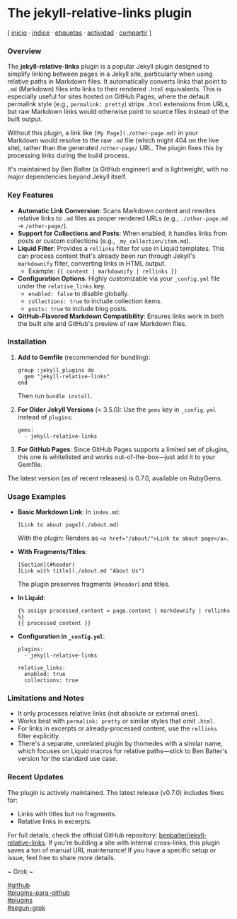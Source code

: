# The jekyll-relative-links plugin
[ [inicio](/index.md) · [índice](/indice.md) · [etiquetas](/etiquetas.md) · [actividad](/actividad.md) · [compartir](https://x.com/intent/tweet?text=The+jekyll-relative-links+plugin+%E2%80%94+Seg%C3%BAn+Grok%2C+GitHub%2C+Plugins%2C+Plugins+para+GitHub%0A%0A%E2%86%92+https%3A%2F%2Fgithub.com%2Fjucardus%2Fjucardus.github.io%2Fblob%2Fmain%2Ft%2Fh%2Fe%2Fthe-jekyll-ralative-links-plugin.md%0A%0A%23github_jucardus%0A%23plugins_jucardus%0A%23plugins_para_github_jucardus%0A%23segun_grok_jucardus) ]

### Overview

The **jekyll-relative-links** plugin is a popular Jekyll plugin designed to simplify linking between pages in a Jekyll site, particularly when using relative paths in Markdown files. It automatically converts links that point to `.md` (Markdown) files into links to their rendered `.html` equivalents. This is especially useful for sites hosted on GitHub Pages, where the default permalink style (e.g., `permalink: pretty`) strips `.html` extensions from URLs, but raw Markdown links would otherwise point to source files instead of the built output.

Without this plugin, a link like `[My Page](./other-page.md)` in your Markdown would resolve to the raw `.md` file (which might 404 on the live site), rather than the generated `/other-page/` URL. The plugin fixes this by processing links during the build process.

It's maintained by Ben Balter (a GitHub engineer) and is lightweight, with no major dependencies beyond Jekyll itself.

### Key Features

- **Automatic Link Conversion**: Scans Markdown content and rewrites relative links to `.md` files as proper rendered URLs (e.g., `./other-page.md` → `/other-page/`).
- **Support for Collections and Posts**: When enabled, it handles links from posts or custom collections (e.g., `_my_collection/item.md`).
- **Liquid Filter**: Provides a `rellinks` filter for use in Liquid templates. This can process content that's already been run through Jekyll's `markdownify` filter, converting links in HTML output.
  - Example: `{{ content | markdownify | rellinks }}`
- **Configuration Options**: Highly customizable via your `_config.yml` file under the `relative_links` key.
  - `enabled: false` to disable globally.
  - `collections: true` to include collection items.
  - `posts: true` to include blog posts.
- **GitHub-Flavored Markdown Compatibility**: Ensures links work in both the built site and GitHub's preview of raw Markdown files.

### Installation

1. **Add to Gemfile** (recommended for bundling):
   ```
   group :jekyll_plugins do
     gem "jekyll-relative-links"
   end
   ```
   Then run `bundle install`.

2. **For Older Jekyll Versions** (< 3.5.0): Use the `gems` key in `_config.yml` instead of `plugins`:
   ```
   gems:
     - jekyll-relative-links
   ```

3. **For GitHub Pages**: Since GitHub Pages supports a limited set of plugins, this one is whitelisted and works out-of-the-box—just add it to your Gemfile.

The latest version (as of recent releases) is 0.7.0, available on RubyGems.

### Usage Examples

- **Basic Markdown Link**:
  In `index.md`:
  ```
  [Link to about page](./about.md)
  ```
  With the plugin: Renders as `<a href="/about/">Link to about page</a>`.

- **With Fragments/Titles**:
  ```
  [Section](#header)
  [Link with title](./about.md "About Us")
  ```
  The plugin preserves fragments (`#header`) and titles.

- **In Liquid**:
  ```
  {% assign processed_content = page.content | markdownify | rellinks %}
  {{ processed_content }}
  ```

- **Configuration in `_config.yml`**:
  ```
  plugins:
    - jekyll-relative-links

  relative_links:
    enabled: true
    collections: true
  ```

### Limitations and Notes

- It only processes relative links (not absolute or external ones).
- Works best with `permalink: pretty` or similar styles that omit `.html`.
- For links in excerpts or already-processed content, use the `rellinks` filter explicitly.
- There's a separate, unrelated plugin by thomedes with a similar name, which focuses on Liquid macros for relative paths—stick to Ben Balter's version for the standard use case.

### Recent Updates

The plugin is actively maintained. The latest release (v0.7.0) includes fixes for:
- Links with titles but no fragments.
- Relative links in excerpts.

For full details, check the official GitHub repository: [benbalter/jekyll-relative-links](https://github.com/benbalter/jekyll-relative-links). If you're building a site with internal cross-links, this plugin saves a ton of manual URL maintenance! If you have a specific setup or issue, feel free to share more details.

~ Grok ~

[#github](/g/i/github.md)  
[#plugins-para-github](/p/l/plugins-para-github.md)  
[#plugins](/p/l/plugins.md)  
[#segun-grok](/s/e/segun-grok.md)
